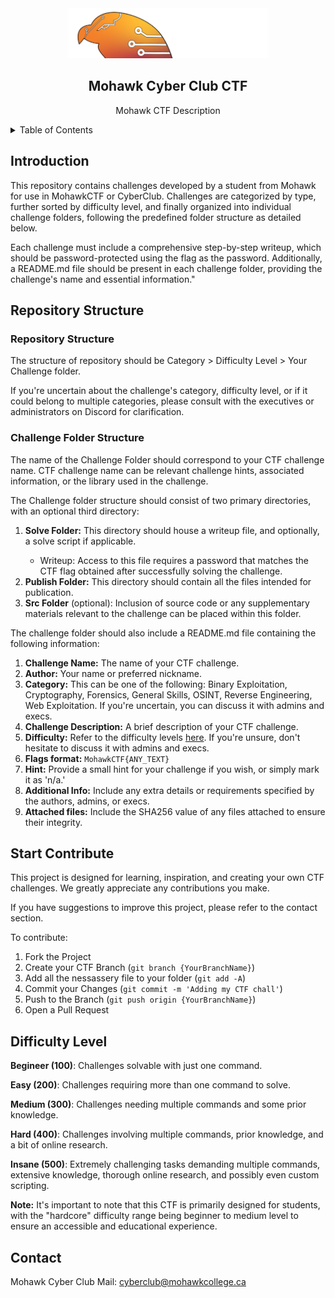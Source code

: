 <!-- LOGO -->
<div align="center">
  <a href="https://github.com/mohawkcsc/MohawkCyberClubCTF"> <img src="images\logo.png" alt="Logo" width="320" height="80"></a>
  <h2> Mohawk Cyber Club CTF </h2>
  <p> Mohawk CTF Description </p>
</div>

<!-- TABLE OF CONTENTS -->
<details>
  <summary>Table of Contents</summary>
  <ol>
    <li><a href="#intro">Introduction</a></li>
    <li>
      <a href="#structure">Structure</a>
      <ul>
        <li><a href="#structure-repository">Repository Structure</a></li>
        <li><a href="#structure-folder">Challenge Folder Structure</a></li>
      </ul>
    </li>
    <li><a href="#start">Start Contribute</a></li>
    <li><a href="#level">Difficulty Level</a></li>
    <li><a href="#contact">Contact</a></li>
  </ol>
</details>


<h2 id="intro"> Introduction </h2>
This repository contains challenges developed by a student from Mohawk for use in MohawkCTF or CyberClub. Challenges are categorized by type, further sorted by difficulty level, and finally organized into individual challenge folders, following the predefined folder structure as detailed below.

Each challenge must include a comprehensive step-by-step writeup, which should be password-protected using the flag as the password. Additionally, a README.md file should be present in each challenge folder, providing the challenge's name and essential information."

<h2 id="structure"> Repository Structure </h2>

<h3 id ="structure-repository"> Repository Structure</h3>
<p>The structure of repository should be Category > Difficulty Level > Your Challenge folder.
<p>If you're uncertain about the challenge's category, difficulty level, or if it could belong to multiple categories, please consult with the executives or administrators on Discord for clarification.</p>

<h3 id ="structure-folder"> Challenge Folder Structure</h3>
<p>The name of the Challenge Folder should correspond to your CTF challenge name. CTF challenge name can be relevant challenge hints, associated information, or the library used in the challenge.</p>
<p>The Challenge folder structure should consist of two primary directories, with an optional third directory: </p>

<ol>
  <li><b>Solve Folder:</b> This directory should house a writeup file, and optionally, a solve script if applicable.</li>
    <ul>
      <li>Writeup: Access to this file requires a password that matches the CTF flag obtained after successfully solving the challenge.</li>
    </ul>
  <li><b>Publish Folder:</b> This directory should contain all the files intended for publication.</li>
  <li><b>Src Folder</b> (optional): Inclusion of source code or any supplementary materials relevant to the challenge can be placed within this folder.</li>
</ol>

The challenge folder should also include a README.md file containing the following information:

1. **Challenge Name:** The name of your CTF challenge.
2. **Author:**  Your name or preferred nickname.
3. **Category:** This can be one of the following: Binary Exploitation, Cryptography, Forensics, General Skills, OSINT, Reverse Engineering, Web Exploitation. If you're uncertain, you can discuss it with admins and execs.
4. **Challenge Description:** A brief description of your CTF challenge.
5. **Difficulty:** Refer to the difficulty levels <a href="#level">here</a>. If you're unsure, don't hesitate to discuss it with admins and execs.
6. **Flags format:** `MohawkCTF{ANY_TEXT}`
7. **Hint:** Provide a small hint for your challenge if you wish, or simply mark it as 'n/a.'
8. **Additional Info:** Include any extra details or requirements specified by the authors, admins, or execs.
9. **Attached files:** Include the SHA256 value of any files attached to ensure their integrity.

<h2 id ="Start"> Start Contribute </h2>

<p>This project is designed for learning, inspiration, and creating your own CTF challenges. We greatly appreciate any contributions you make.</p>
<p>If you have suggestions to improve this project, please refer to the contact section.</p>
<p>To contribute:</p>

1. Fork the Project
2. Create your CTF Branch (`git branch {YourBranchName}`)
3. Add all the nessassery file to your folder (`git add -A`)
3. Commit your Changes (`git commit -m 'Adding my CTF chall'`)
4. Push to the Branch (`git push origin {YourBranchName}`)
5. Open a Pull Request

<h2 id="level"> Difficulty Level </h2> 

<p><b>Begineer (100)</b>: Challenges solvable with just one command.</p>
<p><b>Easy (200)</b>: Challenges requiring more than one command to solve.</p>
<p><b>Medium (300)</b>: Challenges needing multiple commands and some prior knowledge.</p>
<p><b>Hard (400)</b>: Challenges involving multiple commands, prior knowledge, and a bit of online research.</p>
<p><b>Insane (500)</b>: Extremely challenging tasks demanding multiple commands, extensive knowledge, thorough online research, and possibly even custom scripting.</p>

<p><b>Note:</b> It's important to note that this CTF is primarily designed for students, with the "hardcore" difficulty range being beginner to medium level to ensure an accessible and educational experience.</p>

<h2 id ="contact"> Contact </h2>

Mohawk Cyber Club Mail: [cyberclub@mohawkcollege.ca](mailto:cyberclub@mohawkcollege.ca)
